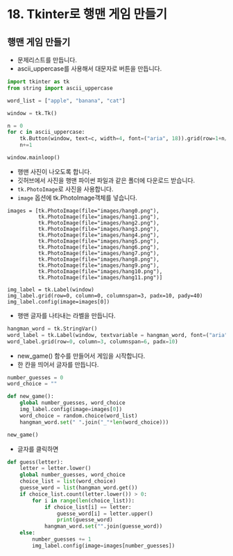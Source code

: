 # 18. Tkinter로 행맨 게임 만들기
## 행맨 게임 만들기
* 문제리스트를 만듭니다.
* ascii_uppercase를 사용해서 대문자로 버튼을 만듭니다.
```python
import tkinter as tk
from string import ascii_uppercase

word_list = ["apple", "banana", "cat"]

window = tk.Tk()

n = 0
for c in ascii_uppercase:
    tk.Button(window, text=c, width=4, font=("aria", 18)).grid(row=1+n//9, column=n%9)
    n+=1    

window.mainloop()
```

* 행맨 사진이 나오도록 합니다.
* 깃허브에서 사진을 행맨 파이썬 파일과 같은 폴더에 다운로드 받습니다.
* ```tk.PhotoImage```로 사진을 사용합니다.
* ```image``` 옵션에 tk.PhotoImage객체를 넣습니다.
```pyhon
images = [tk.PhotoImage(file="images/hang0.png"),
          tk.PhotoImage(file="images/hang1.png"),
          tk.PhotoImage(file="images/hang2.png"),
          tk.PhotoImage(file="images/hang3.png"),
          tk.PhotoImage(file="images/hang4.png"),
          tk.PhotoImage(file="images/hang5.png"),
          tk.PhotoImage(file="images/hang6.png"),
          tk.PhotoImage(file="images/hang7.png"),
          tk.PhotoImage(file="images/hang8.png"),
          tk.PhotoImage(file="images/hang9.png"),
          tk.PhotoImage(file="images/hang10.png"),
          tk.PhotoImage(file="images/hang11.png")]

img_label = tk.Label(window)
img_label.grid(row=0, column=0, columnspan=3, padx=10, pady=40)
img_label.config(image=images[0])
```

* 행맨 글자를 나타내는 라벨을 만듭니다.
```python
hangman_word = tk.StringVar()
word_label = tk.Label(window, textvariable = hangman_word, font=("aria", 30))
word_label.grid(row=0, column=3, columnspan=6, padx=10)
```

* new_game() 함수를 만들어서 게임을 시작합니다.
* 한 칸을 띄어서 글자를 만듭니다.
```python
number_guesses = 0
word_choice = ""

def new_game():
    global number_guesses, word_choice
    img_label.config(image=images[0])
    word_choice = random.choice(word_list)   
    hangman_word.set(" ".join("_"*len(word_choice)))

new_game()
```

* 글자를 클릭하면 
```python
def guess(letter):
    letter = letter.lower()
    global number_guesses, word_choice
    choice_list = list(word_choice)   
    guesse_word = list(hangman_word.get())
    if choice_list.count(letter.lower()) > 0:      
        for i in range(len(choice_list)):
            if choice_list[i] == letter:
                guesse_word[i] = letter.upper()
                print(guesse_word)
            hangman_word.set("".join(guesse_word))
    else:
        number_guesses += 1
        img_label.config(image=images[number_guesses])
```

